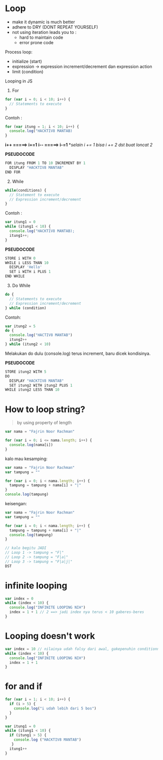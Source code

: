 # Loop
- make it dynamic is much better
- adhere to DRY (DONT REPEAT YOURSELF)
- not using iteration leads you to :
  - hard to maintain code
  - error prone code

Process loop:
- initialize (start)
- expression -> expression increment/decrement dan expression action
- limit (condition)

Looping in JS
1. For
```JavaScript
for (var i = 0; i < 10; i++) {
  // Statements to execute
}
```

Contoh :
```JavaScript
for (var itung = 1; i < 10; i++) {
  console.log("HACKTIV8 MANTAB)
}
```

**i++ =====> i+=1**
**i-- =====> i-=1**
**selain i += 1 bisa i += 2 dst buat loncat 2*

**PSEUDOCODE**
```JavaScript
FOR itung FROM 1 TO 10 INCREMENT BY 1
  DISPLAY "HACKTIV8 MANTAB"
END FOR
```

2. While
```JavaScript
while(conditions) {
  // Statement to execute
  // Expression increment/decrement
}
```

Contoh :
```JavaScript
var itung1 = 0
while (itung1 < 10) {
  console.log("HACKTIV8 MANTAB);
  itung1++;
}
```
**PSEUDOCODE**
```JavaScript
STORE i WITH 0
WHILE i LESS THAN 10
  DISPLAY 'Hello'
  SET i WITH i PLUS 1
END WHILE
```

3. Do While
```JavaScript
do {
  // Statements to execute
  // Expression increment/decrement
} while (condition)
```

Contoh:
```JavaScript
var itung2 = 5
do {
  console.log("HACTIV8 MANTAB")
  itung2++
} while (itung2 < 10)
```
Melakukan do dulu (console.log) terus increment, baru dicek kondisinya.

**PSEUDOCODE**
```JavaScript
STORE itung2 WITH 5
DO
  DISPLAY "HACKTIV8 MANTAB"
  SET itung2 WITH itung2 PLUS 1
WHILE itung2 LESS THAN 10
```

# How to loop string?
> by using property of length

```JavaScript
var nama = "Fajrin Noor Rachman"

for (var i = 0; i <= nama.length; i++) {
  console.log(nama[i])
}
```
kalo mau kesamping:

```JavaScript
var nama = "Fajrin Noor Rachman"
var tampung = ""

for (var i = 0; i < nama.length; i++) {
  tampung = tampung + nama[i] + "|"
}
console.log(tampung)
```

keisengan:
```JavaScript
var nama = "Fajrin Noor Rachman"
var tampung = ""

for (var i = 0; i < nama.length; i++) {
  tampung = tampung + nama[i] + "|"
  console.log(tampung)
}

// kalo begitu JADI
// Loop 1 -> tampung = "F|"
// Loop 2 -> tampung = "F|a|"
// Loop 3 -> tampung = "F|a|j|"
DST
```

# infinite looping
```JavaScript
var index = 0
while (index < 10) {
  console.log("INFINITE LOOPING NIH")
  index = 1 + 1 // 2 ==> jadi index nya terus < 10 gaberes-beres
}
```

# Looping doesn't work
```JavaScript
var index = 10 // nilainya udah falsy dari awal, gakepenuhin conditionnya
while (index < 10) {
  console.log("INFINITE LOOPING NIH")
  index = 1 + 1
}
```

# for and if
```JavaScript
for (var i = 1; i < 10; i++) {
  if (i > 5) {
    console.log("i udah lebih dari 5 bos")
  }
}

var itung1 = 0
while (itung1 < 10) {
  if (itung1 > 5) {
    console.log ("HACKTIV8 MANTAB")
   }
  itung1++
}
```
